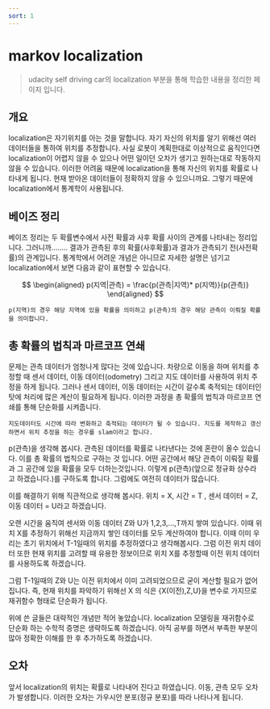 ```yaml
---
sort: 1
---
```



# markov localization

> udacity self driving car의 localization 부분을 통해 학습한 내용을 정리한 페이지 입니다.

## 개요
localization은 자기위치를 아는 것을 말합니다. 자기 자신의 위치를 알기 위해선 여러 데이터들을 통하여 위치를 추정합니다. 
사실 로봇이 계획한대로 이상적으로 움직인다면 localization이 어렵지 않을 수 있으나 어떤 일이던 오차가 생기고 원하는대로 작동하지 않을 수 있습니다. 
이러한 어려움 때문에 localization을 통해 자신의 위치를 확률로 나타내게 됩니다. 현재 받아온 데이터들이 정확하지 않을 수 있으니까요. 그렇기 때문에 localization에서 통계학이 사용됩니다.

## 베이즈 정리 
베이즈 정리는 두 확률변수에서 사전 확률과 사후 확률 사이의 관계를 나타내는 정리입니다. 그러니까........ 결과가 관측된 후의 확률(사후확률)과 결과가 관측되기 전(사전확률)의 관계입니다. 
통계학에서 어려운 개념은 아니므로 자세한 설명은 넘기고 localization에서 보면 다음과 같이 표현할 수 있습니다.

$$ 
\begin{aligned}
 p(지역|관측) = \frac{p(관측|지역)* p(지역)}{p(관측)}
\end{aligned}
$$

```note
p(지역)의 경우 해당 지역에 있을 확률을 의미하고 p(관측)의 경우 해당 관측이 이뤄질 확률을 의미합니다. 
```
## 총 확률의 법칙과 마르코프 연쇄
문제는 관측 데이터가 엄청나게 많다는 것에 있습니다. 차량으로 이동을 하며 위치를 추정할 때 센서 데이터, 이동 데이터(odometry) 그리고 지도 데이터를 사용하여 위치 주정을 하게 됩니다. 
그러나 센서 데이터, 이동 데이터는 시간이 갈수록 축적되는 데이터인 탓에 처리에 많은 계산이 필요하게 됩니다. 
이러한 과정을 총 확률의 법칙과 마르코프 연쇄를 통해 단순화를 시켜줍니다.

```tip
지도데이터도 시간에 따라 변화하고 축적되는 데이터가 될 수 있습니다. 지도를 제작하고 갱신하면서 위치 추정을 하는 경우를 slam이라고 합니다. 
```

p(관측)을 생각해 봅시다. 관측된 데이터를 확률로 나타낸다는 것에 혼란이 올수 있습니다. 이를 총 확률의 법칙으로 구하는 것 입니다. 어떤 공간에서 해당 관측이 이뤄질 확률과 그 공간에 있을 확률을 모두 더하는것입니다. 이렇게 p(관측)(앞으로 정규화 상수라고 하겠습니다.)를 구하도록 합니다. 그럼에도 여전히 데이터가 많습니다.

이를 해결하기 위해 직관적으로 생각해 봅시다. 위치 = X, 시간 = T , 센서 데이터  = Z, 이동 데이터 = U라고 하겠습니다.

오랜 시간을 움직여 센서와 이동 데이터 Z와 U가 1,2,3,...,T까지 쌓여 있습니다. 이때 위치 X를 추정하기 위해선 지금까지 쌓인 데이터를 모두 계산하여야 합니다. 이때 이미 우리는 초기 위치에서 T-1일때의 위치를 추정하였다고 생각해봅시다. 그럼 이전 위치 데이터 또한 현재 위치를 고려할 때 유용한 정보이므로 위치 X를 추정할때 이전 위치 데이터를 사용하도록 하겠습니다.

그럼 T-1일때의 Z와 U는 이전 위치에서 이미 고려되었으므로 굳이 계산할 필요가 없어집니다. 즉, 현재 위치를 파악하기 위해선 X 의 식은 {X(이전),Z,U}을 변수로 가지므로 재귀함수 형태로 단순화가 됩니다.

위에 쓴 글들은 대략적인 개념만 적어 놓았습니다. localization 모델링을 재귀함수로 단순화 하는 수학적 증명은 생략하도록 하겠습니다. 아직 공부를 하면서 부족한 부분이 많아 정확한 이해를 한 후 추가하도록 하겠습니다.

## 오차
앞서 localization의 위치는 확률로 나타내어 진다고 하였습니다. 이동, 관측 모두 오차가 발생합니다. 이러한 오차는 가우시안 분포(정규 분포)를 따라 나타나게 됩니다. 
